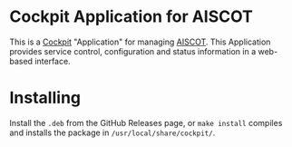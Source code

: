 # Cockpit Application for AISCOT

This is a [Cockpit](https://cockpit-project.org/) "Application" for managing [AISCOT](https://aiscot.rtfd.io). This Application provides service control, configuration and status information in a web-based interface.

# Installing

Install the `.deb` from the GitHub Releases page, or `make install` compiles and installs the package in `/usr/local/share/cockpit/`.

